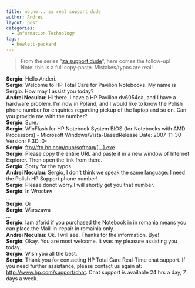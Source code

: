 ```yaml
---
title: no,no... za real support dude
author: Andrei
layout: post
categories:
  - Information Technology
tags:
  - hewlett-packard
---
```

> From the series "[za support dude][1]", here comes the follow-up!  
> Note: this is a full copy-paste. Mistakes/typos are real!

**Sergio**: Hello Anderi.  
**Sergio**: Welcome to HP Total Care for Pavilion Notebooks. My name is Sergio. How may I assist you today?  
**Andrei Neculau**: Hi there. I have a HP Pavilion dv6054ea, and I have a hardware problem. I'm now in Poland, and I would like to know the Polish phone number for enquiries regarding pickup of the laptop and so on. Can you provide me with the number?  
**Sergio**: Sure.  
**Sergio**: WinFlash for HP Notebook System BIOS (for Notebooks with AMD Processors) - Microsoft Windows/Vista-BasedRelease Date: 2007-11-30 Version: F.3D :0-  
**Sergio**: ftp://ftp.hp.com/pub/softpaq/[...].exe  
**Sergio**: Please copy the entire URL and paste it in a new window of Internet Explorer. Then open the link from there.  
**Sergio**: Sorry for the typos.  
**Andrei Neculau**: Sergio, I don't think we speak the same language: I need the Polish HP Support phone number!  
**Sergio**: Please donot worry.I will shortly get you that number.  
**Sergio**: In Wrocław  
...  
**Sergio**: Or  
**Sergio**: Warszawa  
...  
**Sergio**: Iam afarid if you purchased the Notebook in in romania means you can place the Mail-in-repair in romainia only.  
**Andrei Neculau**: Ok. I will see. Thanks for the information. Bye!  
**Sergio**: Okay. You are most welcome. It was my pleasure assisting you today.  
**Sergio**: Wish you all the best.  
**Sergio**: Thank you for contacting HP Total Care Real-Time chat support. If you need further assistance, please contact us again at: http://www.hp.com/support/chat. Chat support is available 24 hrs a day, 7 days a week.

 [1]: http://littleblogthatcould.wordpress.com/2008/01/22/za-support-dude/